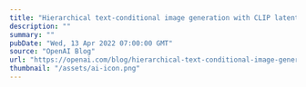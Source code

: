 ```yaml
---
title: "Hierarchical text-conditional image generation with CLIP latents"
description: ""
summary: ""
pubDate: "Wed, 13 Apr 2022 07:00:00 GMT"
source: "OpenAI Blog"
url: "https://openai.com/blog/hierarchical-text-conditional-image-generation-with-clip-latents"
thumbnail: "/assets/ai-icon.png"
---
```


